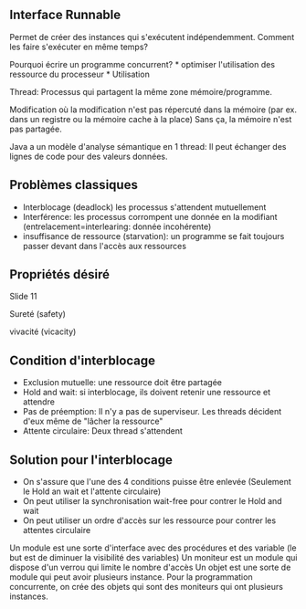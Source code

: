
## Interface Runnable
Permet de créer des instances qui s'exécutent indépendemment.
Comment les faire s'exécuter en même temps?

Pourquoi écrire un programme concurrent?
	* optimiser l'utilisation des ressource du processeur
	* Utilisation

Thread:
	Processus qui partagent la même zone mémoire/programme.
	
Modification où la modification n'est pas répercuté dans la mémoire (par ex. dans un registre ou la mémoire cache à la place)
Sans ça, la mémoire n'est pas partagée.

Java a un modèle d'analyse sémantique en 1 thread: Il peut échanger des lignes de code pour des valeurs données.

## Problèmes classiques
* Interblocage (deadlock) les processus s'attendent mutuellement
* Interférence: les processus corrompent une donnée en la modifiant (entrelacement=interlearing: donnée incohérente)
* insuffisance de ressource (starvation): un programme se fait toujours passer devant dans l'accès aux ressources


## Propriétés désiré

Slide 11

Sureté (safety)

vivacité (vicacity)

## Condition d'interblocage
* Exclusion mutuelle: une ressource doit être partagée
* Hold and wait: si interblocage, ils doivent retenir une ressource et attendre
* Pas de préemption: Il n'y a pas de superviseur. Les threads décident d'eux même de "lâcher la ressource"
* Attente circulaire: Deux thread s'attendent

## Solution pour l'interblocage
* On s'assure que l'une des 4 conditions puisse être enlevée (Seulement le Hold an wait et l'attente circulaire)
* On peut utiliser la synchronisation wait-free pour contrer le Hold and wait
* On peut utiliser un ordre d'accès sur les ressource pour contrer les attentes circulaire


Un module est une sorte d'interface avec des procédures et des variable (le but est de diminuer la visibilité des variables)
Un moniteur est un module qui dispose d'un verrou qui limite le nombre d'accès
Un objet est une sorte de module qui peut avoir plusieurs instance. Pour la programmation concurrente, on crée des objets qui sont des moniteurs qui ont plusieurs instances.
